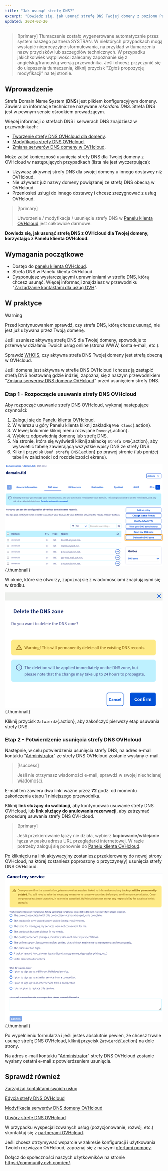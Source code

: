 ```yaml
---
title: "Jak usunąć strefę DNS?"
excerpt: "Dowiedz się, jak usunąć strefę DNS Twojej domeny z poziomu Panelu klienta OVHcloud"
updated: 2024-02-20
---
```


> [!primary]
> Tłumaczenie zostało wygenerowane automatycznie przez system naszego partnera SYSTRAN. W niektórych przypadkach mogą wystąpić nieprecyzyjne sformułowania, na przykład w tłumaczeniu nazw przycisków lub szczegółów technicznych. W przypadku jakichkolwiek wątpliwości zalecamy zapoznanie się z angielską/francuską wersją przewodnika. Jeśli chcesz przyczynić się do ulepszenia tłumaczenia, kliknij przycisk "Zgłoś propozycję modyfikacji” na tej stronie.
>

## Wprowadzenie

Strefa **D**omain **N**ame **S**ystem (**DNS**) jest plikiem konfiguracyjnym domeny. Zawiera on informacje techniczne nazywane *rekordami DNS*. Strefa DNS jest w pewnym sensie ośrodkiem prowadzącym.

Więcej informacji o strefach DNS i serwerach DNS znajdziesz w przewodnikach: 

- [Tworzenie strefy DNS OVHcloud dla domeny](/pages/web_cloud/domains/dns_zone_create).
- [Modyfikacja strefy DNS OVHcloud](/pages/web_cloud/domains/dns_zone_edit).
- [Zmiana serwerów DNS domeny w OVHcloud](/pages/web_cloud/domains/dns_server_general_information).

Może zajść konieczność usunięcia strefy DNS dla Twojej domeny z OVHcloud w następujących przypadkach (lista nie jest wyczerpująca):

- Używasz aktywnej strefy DNS dla swojej domeny u innego dostawcy niż OVHcloud.
- Nie używasz już nazwy domeny powiązanej ze strefą DNS obecną w OVHcloud.
- Przeniosłeś usługi do innego dostawcy i chcesz zrezygnować z usług OVHcloud.

> [!primary]
>
> Utworzenie / modyfikacja / usunięcie strefy DNS w [Panelu klienta OVHcloud](https://www.ovh.com/auth/?action=gotomanager&from=https://www.ovh.pl/&ovhSubsidiary=pl) jest całkowicie darmowe.
>

**Dowiedz się, jak usunąć strefę DNS z OVHcloud dla Twojej domeny, korzystając z Panelu klienta OVHcloud.**

## Wymagania początkowe

- Dostęp do [panelu klienta OVHcloud](https://www.ovh.com/auth/?action=gotomanager&from=https://www.ovh.pl/&ovhSubsidiary=pl).
- Strefa DNS w Panelu klienta OVHcloud.
- Dysponujesz wystarczającymi uprawnieniami w strefie DNS, którą chcesz usunąć. Więcej informacji znajdziesz w przewodniku "[Zarządzanie kontaktami dla usług OVH](/pages/account_and_service_management/account_information/managing_contacts)".

## W praktyce

> [!warning]
>
> Przed kontynuowaniem sprawdź, czy strefa DNS, którą chcesz usunąć, nie jest już używana przez Twoją domenę.
>
> Jeśli usuniesz aktywną strefę DNS dla Twojej domeny, spowoduje to przerwę w działaniu Twoich usług online (strona WWW, konta e-mail, etc.).
>
> Sprawdź [WHOIS](https://www.ovhcloud.com/pl/domains/whois/), czy aktywna strefa DNS Twojej domeny jest strefą obecną w OVHcloud.
>
> Jeśli domena jest aktywna w strefie DNS OVHcloud i chcesz ją zastąpić strefą DNS hostowaną gdzie indziej, zapoznaj się z naszym przewodnikiem "[Zmiana serwerów DNS domeny OVHcloud](/pages/web_cloud/domains/dns_server_general_information)" przed usunięciem strefy DNS.
>

### Etap 1 - Rozpoczęcie usuwania strefy DNS OVHcloud

Aby rozpocząć usuwanie strefy DNS OVHcloud, wykonaj następujące czynności: 

1. Zaloguj się do [Panelu klienta OVHcloud](https://www.ovh.com/auth/?action=gotomanager&from=https://www.ovh.pl/&ovhSubsidiary=pl).
2. W wierszu u góry Panelu klienta kliknij zakładkę `Web Cloud`{.action}.
3. W lewej kolumnie kliknij menu rozwijane `Domeny`{.action}.
4. Wybierz odpowiednią domenę lub strefę DNS.
5. Na stronie, która się wyświetli kliknij zakładkę `Strefa DNS`{.action}, aby wyświetlić tabelę zawierającą wszystkie wpisy DNS ze strefy DNS.
6. Kliknij przycisk `Usuń strefę DNS`{.action} po prawej stronie (lub poniżej tabeli w zależności od rozdzielczości ekranu).

![delete the DNS zone](images/delete-the-dns-zone.png){.thumbnail}

W oknie, które się otworzy, zapoznaj się z wiadomościami znajdującymi się w środku.

![delete the DNS zone validation](images/delete-the-dns-zone-confirmation.png){.thumbnail}

Kliknij przycisk `Zatwierdź`{.action}, aby zakończyć pierwszy etap usuwania strefy DNS.

### Etap 2 - Potwierdzenie usunięcia strefy DNS OVHcloud

Następnie, w celu potwierdzenia usunięcia strefy DNS, na adres e-mail kontaktu "[Administrator](/pages/account_and_service_management/account_information/managing_contacts)" ze strefy DNS OVHcloud zostanie wysłany e-mail.

> [!success]
>
> Jeśli nie otrzymasz wiadomości e-mail, sprawdź w swojej niechcianej wiadomości.
>

E-mail ten zawiera dwa linki ważne przez **72** godz. od momentu zakończenia etapu 1 niniejszego przewodnika.

Kliknij **link służący do walidacji**, aby kontynuować usuwanie strefy DNS OVHcloud, lub **link służący do anulowania rezerwacji**, aby zatrzymać procedurę usuwania strefy DNS OVHcloud.

> [!primary]
>
> Jeśli przekierowanie łączy nie działa, wybierz **kopiowanie/wklejanie** łącza w pasku adresu URL przeglądarki internetowej. W razie potrzeby zaloguj się ponownie do [Panelu klienta OVHcloud](https://www.ovh.com/auth/?action=gotomanager&from=https://www.ovh.pl/&ovhSubsidiary=pl).
>

Po kliknięciu na link aktywacyjny zostaniesz przekierowany do nowej strony OVHcloud, na której zostaniesz poproszony o przyczynę(y) usunięcia strefy DNS OVHcloud.

![cancel the service](images/cancel-my-service.png){.thumbnail}

Po wypełnieniu formularza i jeśli jesteś absolutnie pewien, że chcesz trwale usunąć strefę DNS OVHcloud, kliknij przycisk `Zatwierdź`{.action} na dole strony.

Na adres e-mail kontaktu "[Administrator](/pages/account_and_service_management/account_information/managing_contacts)" strefy DNS OVHcloud zostanie wysłany ostatni e-mail z potwierdzeniem usunięcia.

## Sprawdź również

[Zarządzaj kontaktami swoich usług](/pages/account_and_service_management/account_information/managing_contacts)

[Edycja strefy DNS OVHcloud](/pages/web_cloud/domains/dns_zone_edit)

[Modyfikacja serwerów DNS domeny OVHcloud](/pages/web_cloud/domains/dns_server_general_information)

[Utwórz strefę DNS OVHcloud](/pages/web_cloud/domains/dns_zone_create)
 
W przypadku wyspecjalizowanych usług (pozycjonowanie, rozwój, etc.) skontaktuj się z [partnerami OVHcloud](https://partner.ovhcloud.com/pl/directory/).
 
Jeśli chcesz otrzymywać wsparcie w zakresie konfiguracji i użytkowania Twoich rozwiązań OVHcloud, zapoznaj się z naszymi [ofertami pomocy](https://www.ovhcloud.com/pl/support-levels/).
 
Dołącz do społeczności naszych użytkowników na stronie <https://community.ovh.com/en/>.